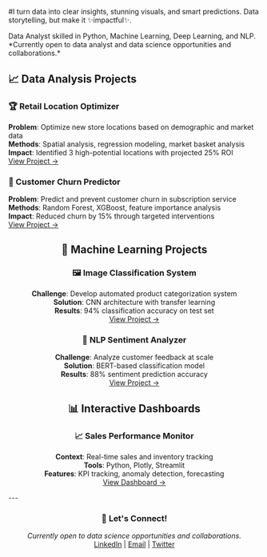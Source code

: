 <!-- Fake heading to prevent duplication -->

#I turn data into clear insights, stunning visuals, and smart predictions. Data storytelling, but make it ✨impactful✨.

<p>Data Analyst skilled in Python, Machine Learning, Deep Learning, and NLP.
*Currently open to data analyst and data science opportunities and collaborations.*</p>


## 📈 Data Analysis Projects

### 🏆 Retail Location Optimizer
**Problem**: Optimize new store locations based on demographic and market data  
**Methods**: Spatial analysis, regression modeling, market basket analysis  
**Impact**: Identified 3 high-potential locations with projected 25% ROI  
[View Project →](link)

### 🎯 Customer Churn Predictor
**Problem**: Predict and prevent customer churn in subscription service  
**Methods**: Random Forest, XGBoost, feature importance analysis  
**Impact**: Reduced churn by 15% through targeted interventions  
[View Project →](link)

</div>
<div align="center">

## 🤖 Machine Learning Projects

### 🖼️ Image Classification System
**Challenge**: Develop automated product categorization system  
**Solution**: CNN architecture with transfer learning  
**Results**: 94% classification accuracy on test set  
[View Project →](link)

### 📝 NLP Sentiment Analyzer
**Challenge**: Analyze customer feedback at scale  
**Solution**: BERT-based classification model  
**Results**: 88% sentiment prediction accuracy  
[View Project →](link)

</div>
<div align="center">

## 📊 Interactive Dashboards



### 📈 Sales Performance Monitor
**Context**: Real-time sales and inventory tracking  
**Tools**: Python, Plotly, Streamlit  
**Features**: KPI tracking, anomaly detection, forecasting  
[View Dashboard →](link)
</div>
---

<div align="center">

### 🤝 Let's Connect!
*Currently open to data science opportunities and collaborations.*  
[LinkedIn](your-linkedin) | [Email](mailto:your-email) | [Twitter](your-twitter)

</div>
